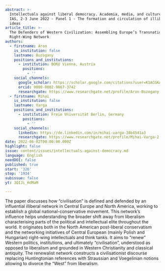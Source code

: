 ```yaml
---
abstract: >-
  Intellectuals against liberal democracy. Academia, media, and culture, Paris
  IAS, 2-3 June 2022 - Panel 1 - The formation and circulation of illiberal
  ideas
article_title: >-
  The Defenders of Western Civilization: Assembling Europe’s Transnational
  Right-Wing Network
authors:
  - firstname: Aron
    is_institution: false
    lastname: Buzogany
    positions_and_institutions:
      - institution: BOKU Vienna, Austria
        positions:
          - ''
    social_channels:
      google_scholar: https://scholar.google.com/citations?user=K1ACGKAAAAAJ&hl=en
      orcid: 0000-0002-9867-3742
      researchgate: https://www.researchgate.net/profile/Aron-Buzogany
  - firstname: Mihai
    is_institution: false
    lastname: Varga
    positions_and_institutions:
      - institution: Freie Universität Berlin, Germany
        positions:
          - ''
    social_channels:
      linkedin: https://de.linkedin.com/in/mihai-varga-38b4541a3
      researchgate: https://www.researchgate.net/profile/Mihai-Varga-2
date: 2022-06-02T00:00:00.000Z
highlight: false
issue: content/issues/intellectuals-against-democracy.md
language: English
needDOI: false
published: true
start: '326'
stop: '1934'
subissue: false
yt: 3QIJi_HdMaM

---
```


The paper discusses how “civilisation” is defined and defended by an influential illiberal network in Central Europe and North America, working to establish a global national-conservative movement. This network’s influence helps understanding the broader shift away from liberalism characterising parts of the political and intellectual elite throughout the world. It originates both in the North American post-liberal conservatism and the networking initiatives of Central European (mainly Polish and Hungarian) right-wing intellectuals and think tanks. It aims to “renew” Western politics, institutions, and ultimately “civilisation”, understood as opposed to liberalism and grounded in Western Christianity and classical antiquity. The renewalist network constructs a civilisationist discourse replacing Huntingtonian references with Straussian and Voegelinian notions allowing to divorce the “West” from liberalism.

<Youtube yt="3QIJi_HdMaM" caption="The defenders of Western civilization: Assembling Europe’s transnational right-wing network" start="326" stop="1934"></Youtube>